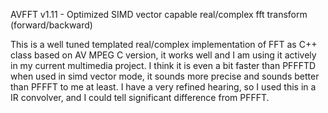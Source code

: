 AVFFT v1.11 - Optimized SIMD vector capable real/complex fft transform (forward/backward)

This is a well tuned templated real/complex implementation of FFT as C++ class based on AV MPEG C version,
it works well and I am using it actively in my current multimedia project. I think it is even a bit 
faster than PFFFTD when used in simd vector mode, it sounds more precise and sounds better than PFFFT
to me at least. I have a very refined hearing, so I used this in a IR convolver, and I could tell significant
difference from PFFFT.
